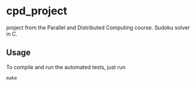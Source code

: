 # cpd_project
project from the Parallel and Distributed Computing course.
Sudoku solver in C.


## Usage
To compile and run the automated tests, just run

	make

